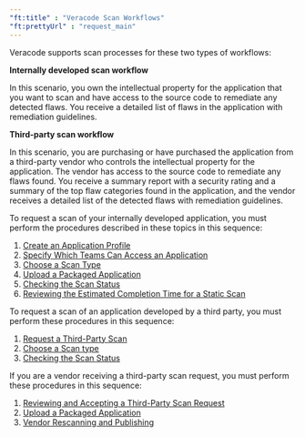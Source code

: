 ```yaml
---
"ft:title" : "Veracode Scan Workflows"
"ft:prettyUrl" : "request_main"
---
```

Veracode supports scan processes for these two types of workflows:

**Internally developed scan workflow**

In this scenario, you own the intellectual property for the application that you want to scan and have access to the source code to remediate any detected flaws. You receive a detailed list of flaws in the application with remediation guidelines.

**Third-party scan workflow**

In this scenario, you are purchasing or have purchased the application from a third-party vendor who controls the intellectual property for the application. The vendor has access to the source code to remediate any flaws found. You receive a summary report with a security rating and a summary of the top flaw categories found in the application, and the vendor receives a detailed list of the detected flaws with remediation guidelines.

To request a scan of your internally developed application, you must perform the procedures described in these topics in this sequence:

1.  [Create an Application Profile](https://docs.veracode.com/r/request_profile)
2.  [Specify Which Teams Can Access an Application](https://docs.veracode.com/r/Assign_an_Application_to_Teams)
3.  [Choose a Scan Type](https://docs.veracode.com/r/scantype)
4.  [Upload a Packaged Application](https://docs.veracode.com/r/t_upload_packaged)
5.  [Checking the Scan Status](https://docs.veracode.com/r/Checking_the_Scan_Status)
6.  [Reviewing the Estimated Completion Time for a Static Scan](https://docs.veracode.com/r/request_time)

To request a scan of an application developed by a third party, you must perform these procedures in this sequence:

1.  [Request a Third-Party Scan](https://docs.veracode.com/r/request_profile_cots)
2.  [Choose a Scan type](https://docs.veracode.com/r/scantype)
3.  [Checking the Scan Status](https://docs.veracode.com/r/Checking_the_Scan_Status)

If you are a vendor receiving a third-party scan request, you must perform these procedures in this sequence:

1.  [Reviewing and Accepting a Third-Party Scan Request](https://docs.veracode.com/r/request_cots_accept)
2.  [Upload a Packaged Application](https://docs.veracode.com/r/t_upload_packaged)
3.  [Vendor Rescanning and Publishing](https://docs.veracode.com/r/c_COTS_actions)
